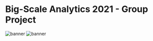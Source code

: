 # Big-Scale Analytics 2021 - Group Project
 
![banner](https://raw.githubusercontent.com/epicalekspwner/BigScaleAnalytics2021/main/groupAmazon_upper_banner.svg)
![banner](https://raw.githubusercontent.com/epicalekspwner/BigScaleAnalytics2021/main/groupAmazon_central_banner.gif)
